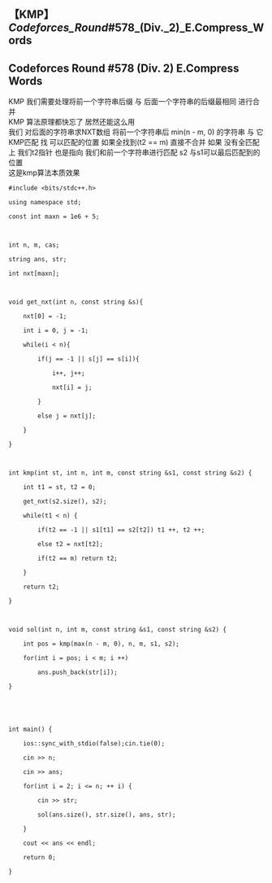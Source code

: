 ## 【KMP】_Codeforces_Round_#578_(Div._2)_E.Compress_Words

## Codeforces Round #578 (Div. 2) E.Compress Words

KMP 我们需要处理将前一个字符串后缀 与 后面一个字符串的后缀最相同 进行合并  
KMP 算法原理都快忘了 居然还能这么用  
我们 对后面的字符串求NXT数组 将前一个字符串后 min(n - m, 0) 的字符串 与 它KMP匹配 找 可以匹配的位置 如果全找到(t2 == m)
直接不合并 如果 没有全匹配上 我们t2指针 也是指向 我们和前一个字符串进行匹配 s2 与s1可以最后匹配到的位置  
这是kmp算法本质效果

    
    
    #include <bits/stdc++.h>
    using namespace std;
    const int maxn = 1e6 + 5;
     
    int n, m, cas;
    string ans, str;
    int nxt[maxn];
     
    void get_nxt(int n, const string &s){
        nxt[0] = -1;
        int i = 0, j = -1;
        while(i < n){
            if(j == -1 || s[j] == s[i]){
                i++, j++;
                nxt[i] = j;
            }
            else j = nxt[j];
        }
    }
     
    int kmp(int st, int n, int m, const string &s1, const string &s2) {
    	int t1 = st, t2 = 0;
    	get_nxt(s2.size(), s2);
    	while(t1 < n) {
    		if(t2 == -1 || s1[t1] == s2[t2]) t1 ++, t2 ++;
    		else t2 = nxt[t2];
    		if(t2 == m) return t2;
    	}
    	return t2;
    }
     
    void sol(int n, int m, const string &s1, const string &s2) {
    	int pos = kmp(max(n - m, 0), n, m, s1, s2);
    	for(int i = pos; i < m; i ++) 
    		ans.push_back(str[i]);
    }
     
     
    int main() {
    	ios::sync_with_stdio(false);cin.tie(0);
    	cin >> n;
    	cin >> ans;
    	for(int i = 2; i <= n; ++ i) {
    		cin >> str;
    		sol(ans.size(), str.size(), ans, str);
    	}
    	cout << ans << endl;
    	return 0;
    }
    

